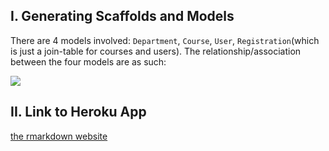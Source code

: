 ## I. Generating Scaffolds and Models
There are 4 models involved: `Department`, `Course`, `User`, `Registration`(which is just a join-table for courses and users). The relationship/association between the four models are as such:

![](https://i.imgur.com/YwWPg0G.png)

## II. Link to Heroku App
[the rmarkdown website](https://penn-in-touch-lite.herokuapp.com/)
